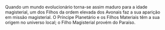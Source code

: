 ﻿Quando um mundo evolucionário torna-se assim maduro para a idade magisterial, um dos Filhos da ordem elevada dos Avonais faz a sua aparição em missão magisterial. O Príncipe Planetário e os Filhos Materiais têm a sua origem no universo local; o Filho Magisterial provém do Paraíso.